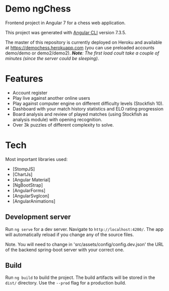 # Demo ngChess

Frontend project in Angular 7 for a chess web application.

This project was generated with [Angular CLI](https://github.com/angular/angular-cli) version 7.3.5.

The master of this repository is currently deployed on Heroku and available at https://demochess.herokuapp.com (you can use preloaded accounts demo/demo or demo2/demo2). _**Note**: The first load coult take a couple of minutes (since the server could be sleeping)_.

# Features

- Account register 
- Play live against another online users
- Play against computer engine on different difficulty levels (Stockfish 10).
- Dashboard with your match history statistics and ELO rating progression
- Board analysis and review of played matches (using Stockfish as analysis module) with opening recognition.
- Over 3k puzzles of different complexity to solve.

# Tech

Most important libraries used:

* [StompJS]
* [ChartJs]
* [Angular Material]
* [NgBootStrap]
* [AngularForms]
* [AngularSvgIcon]
* [AngularAnimations]

## Development server

Run `ng serve` for a dev server. Navigate to `http://localhost:4200/`. The app will automatically reload if you change any of the source files.

Note. You will need to change in 'src/assets/config/config.dev.json' the URL of the backend spring-boot server with your correct one.

## Build

Run `ng build` to build the project. The build artifacts will be stored in the `dist/` directory. Use the `--prod` flag for a production build.


